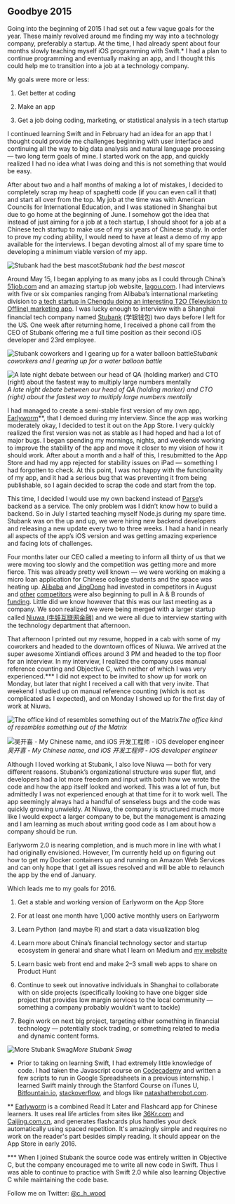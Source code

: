 ## Goodbye 2015

Going into the beginning of 2015 I had set out a few vague goals for the year. These mainly revolved around me finding my way into a technology company, preferably a startup. At the time, I had already spent about four months slowly teaching myself iOS programming with Swift.* I had a plan to continue programming and eventually making an app, and I thought this could help me to transition into a job at a technology company.

My goals were more or less:

1. Get better at coding

1. Make an app

1. Get a job doing coding, marketing, or statistical analysis in a tech startup

I continued learning Swift and in February had an idea for an app that I thought could provide me challenges beginning with user interface and continuing all the way to big data analysis and natural language processing — two long term goals of mine. I started work on the app, and quickly realized I had no idea what I was doing and this is not something that would be easy.

After about two and a half months of making a lot of mistakes, I decided to completely scrap my heap of spaghetti code (if you can even call it that) and start all over from the top. My job at the time was with American Councils for International Education, and I was stationed in Shanghai but due to go home at the beginning of June. I somehow got the idea that instead of just aiming for a job at a tech startup, I should shoot for a job at a Chinese tech startup to make use of my six years of Chinese study. In order to prove my coding ability, I would need to have at least a demo of my app available for the interviews. I began devoting almost all of my spare time to developing a minimum viable version of my app.

![Stubank had the best mascot](https://cdn-images-1.medium.com/max/2000/1*XKKQCWpDQoq7iWNPjzDgVg.jpeg)*Stubank had the best mascot*

Around May 15, I began applying to as many jobs as I could through China’s [51job.com](http://51job.com) and an amazing startup job website, [lagou.com](http://lagou.com). I had interviews with five or six companies ranging from Alibaba’s international marketing division to [a tech startup in Chengdu doing an interesting T2O (Television to Offline) marketing app](http://www.moyuntv.com). I was lucky enough to interview with a Shanghai financial tech company named [Stubank](http://stubank.com) (学银钱包) two days before I left for the US. One week after returning home, I received a phone call from the CEO of Stubank offering me a full time position as their second iOS developer and 23rd employee.

![Stubank coworkers and I gearing up for a water balloon battle](https://cdn-images-1.medium.com/max/6528/1*-Y8s4Gs1GeLhHWUDSHkmXA.jpeg)*Stubank coworkers and I gearing up for a water balloon battle*

![A late night debate between our head of QA (holding marker) and CTO (right) about the fastest way to multiply large numbers mentally](https://cdn-images-1.medium.com/max/6528/1*LBwzhP7RS4s5zYEXLXshQQ.jpeg)*A late night debate between our head of QA (holding marker) and CTO (right) about the fastest way to multiply large numbers mentally*

I had managed to create a semi-stable first version of my own app, [Earlyworm](http://earlyworm.co)**, that I demoed during my interview. Since the app was working moderately okay, I decided to test it out on the App Store. I very quickly realized the first version was not as stable as I had hoped and had a lot of major bugs. I began spending my mornings, nights, and weekends working to improve the stability of the app and move it closer to my vision of how it should work. After about a month and a half of this, I resubmitted to the App Store and had my app rejected for stability issues on iPad — something I had forgotten to check. At this point, I was not happy with the functionality of my app, and it had a serious bug that was preventing it from being publishable, so I again decided to scrap the code and start from the top.

This time, I decided I would use my own backend instead of [Parse](http://parse.com)’s backend as a service. The only problem was I didn’t know how to build a backend. So in July I started teaching myself Node.js during my spare time. Stubank was on the up and up, we were hiring new backend developers and releasing a new update every two to three weeks. I had a hand in nearly all aspects of the app’s iOS version and was getting amazing experience and facing lots of challenges.

Four months later our CEO called a meeting to inform all thirty of us that we were moving too slowly and the competition was getting more and more fierce. This was already pretty well known — we were working on making a micro loan application for Chinese college students and the space was heating up. [Alibaba](http://www.wsj.com/articles/alibaba-unit-backs-student-microloan-startup-1439285775) and [JingDong](http://www.theverge.com/2015/1/5/7493265/webank-tencent-online-private-bank-opens-china) had invested in competitors in August and [other](http://www.jinr.com/zixun/article/474) [competitors](http://tech.hexun.com/2015-01-07/172173027.html) were also beginning to pull in A & B rounds of [funding](http://www.rongzi.com/gl/detail/5724.html). Little did we know however that this was our last meeting as a company. We soon realized we were being merged with a larger startup called [Niuwa (牛娃互联网金融)](http://niuwap2p.com) and we were all due to interview starting with the technology department that afternoon.

That afternoon I printed out my resume, hopped in a cab with some of my coworkers and headed to the downtown offices of Niuwa. We arrived at the super awesome Xintiandi offices around 3 PM and headed to the top floor for an interview. In my interview, I realized the company uses manual reference counting and Objective C, with neither of which I was very experienced.*** I did not expect to be invited to show up for work on Monday, but later that night I received a call with that very invite. That weekend I studied up on manual reference counting (which is not as complicated as I expected), and on Monday I showed up for the first day of work at Niuwa.

![The office kind of resembles something out of the Matrix](https://cdn-images-1.medium.com/max/2000/1*zK1bIatjb4aHY-YHRjhluQ.jpeg)*The office kind of resembles something out of the Matrix*

![吴开喜 - My Chinese name, and iOS 开发工程师 - iOS developer engineer](https://cdn-images-1.medium.com/max/2000/1*EXsbCrjxPW2-ql4A0rmvgQ.jpeg)*吴开喜 - My Chinese name, and iOS 开发工程师 - iOS developer engineer*

Although I loved working at Stubank, I also love Niuwa — both for very different reasons. Stubank’s organizational structure was super flat, and developers had a lot more freedom and input with both how we wrote the code and how the app itself looked and worked. This was a lot of fun, but admittedly I was not experienced enough at that time for it to work well. The app seemingly always had a handful of senseless bugs and the code was quickly growing unwieldy. At Niuwa, the company is structured much more like I would expect a larger company to be, but the management is amazing and I am learning as much about writing good code as I am about how a company should be run.

Earlyworm 2.0 is nearing completion, and is much more in line with what I had originally envisioned. However, I’m currently held up on figuring out how to get my Docker containers up and running on Amazon Web Services and can only hope that I get all issues resolved and will be able to relaunch the app by the end of January.

Which leads me to my goals for 2016.

1. Get a stable and working version of Earlyworm on the App Store

1. For at least one month have 1,000 active monthly users on Earlyworm

1. Learn Python (and maybe R) and start a data visualization blog

1. Learn more about China’s financial technology sector and startup ecosystem in general and share what I learn on Medium and [my website](http://christopherhwood.com)

1. Learn basic web front end and make 2–3 small web apps to share on Product Hunt

1. Continue to seek out innovative individuals in Shanghai to collaborate with on side projects (specifically looking to have one bigger side project that provides low margin services to the local community — something a company probably wouldn’t want to tackle)

1. Begin work on next big project, targeting either something in financial technology — potentially stock trading, or something related to media and dynamic content forms.

![More Stubank Swag](https://cdn-images-1.medium.com/max/2000/1*zqVTN3XNOUUaFUiD9Kjk5w.jpeg)*More Stubank Swag*

* Prior to taking on learning Swift, I had extremely little knowledge of code. I had taken the Javascript course on [Codecademy](http://Codecademy.com) and written a few scripts to run in Google Spreadsheets in a previous internship. I learned Swift mainly through the Stanford Course on iTunes U, [Bitfountain.io](http://bitfountain.io), [stackoverflow](http://stackoverflow.com), and blogs like [natashatherobot.com](http://natashatherobot.com).

** [Earlyworm](http://Earlyworm.co) is a combined Read It Later and Flashcard app for Chinese learners. It uses real life articles from sites like [36Kr.com](http://36kr.com) and [Caijing.com.cn](http://Caijing.com.cn), and generates flashcards plus handles your deck automatically using spaced repetition. It's amazingly simple and requires no work on the reader's part besides simply reading. It should appear on the App Store in early 2016.

*** When I joined Stubank the source code was entirely written in Objective C, but the company encouraged me to write all new code in Swift. Thus I was able to continue to practice with Swift 2.0 while also learning Objective C while maintaining the code base.

Follow me on Twitter: [@c_h_wood](https://twitter.com/C_H_Wood)
